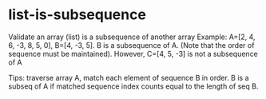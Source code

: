 # list-is-subsequence
Validate an array (list) is a subsequence of another array
Example: A=[2, 4, 6, -3, 8, 5, 0], B=[4, -3, 5]. B is a subsequence of A. (Note that the order of sequence must be maintained). However, C=[4, 5, -3] is not a subsequence of A

Tips: traverse array A, match each element of sequence B in order. B is a subseq of A if matched sequence index counts equal to the length of seq B.
